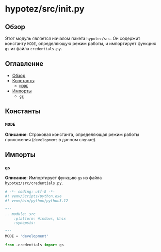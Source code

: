 # hypotez/src/__init__.py

## Обзор

Этот модуль является началом пакета `hypotez/src`. Он содержит константу `MODE`, определяющую режим работы, и импортирует функцию `gs` из файла `credentials.py`.

## Оглавление

* [Обзор](#обзор)
* [Константы](#константы)
    * [`MODE`](#mode)
* [Импорты](#импорты)
    * [`gs`](#gs)


## Константы

### `MODE`

**Описание**: Строковая константа, определяющая режим работы приложения (`development` в данном случае).


## Импорты

### `gs`

**Описание**: Импортирует функцию `gs` из файла `hypotez/src/credentials.py`.


```python
# -*- coding: utf-8 -*-
#! venv/Scripts/python.exe
#! venv/bin/python/python3.12

"""
.. module: src 
	:platform: Windows, Unix
	:synopsis:

"""
MODE = 'development'

from .credentials import gs
```
